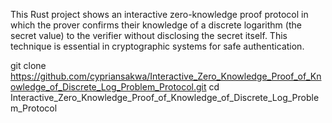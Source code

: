 This Rust project shows an interactive zero-knowledge proof protocol in which the prover confirms their knowledge of a discrete logarithm (the secret value) to the verifier without disclosing the secret itself. 
This technique is essential in cryptographic systems for safe authentication.

git clone https://github.com/cypriansakwa/Interactive_Zero_Knowledge_Proof_of_Knowledge_of_Discrete_Log_Problem_Protocol.git
cd Interactive_Zero_Knowledge_Proof_of_Knowledge_of_Discrete_Log_Problem_Protocol
